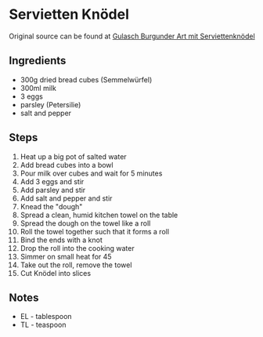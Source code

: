 # Servietten Knödel

Original source can be found at [Gulasch Burgunder Art mit Serviettenknödel](https://www.lecker.de/gulasch-burgunder-art-mit-serviettenknoedel-35834.html)

## Ingredients

- 300g dried bread cubes (Semmelwürfel)
- 300ml milk
- 3 eggs
- parsley (Petersilie)
- salt and pepper


## Steps

1. Heat up a big pot of salted water
2. Add bread cubes into a bowl
3. Pour milk over cubes and wait for 5 minutes
4. Add 3 eggs and stir
5. Add parsley and stir
6. Add salt and pepper and stir
7. Knead the "dough"
8. Spread a clean, humid kitchen towel on the table
9. Spread the dough on the towel like a roll
10. Roll the towel together such that it forms a roll
11. Bind the ends with a knot
12. Drop the roll into the cooking water
13. Simmer on small heat for 45
14. Take out the roll, remove the towel
15. Cut Knödel into slices


## Notes

- EL - tablespoon
- TL - teaspoon